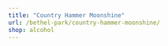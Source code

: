 ```yaml
---
title: "Country Hammer Moonshine"
url: /bethel-park/country-hammer-moonshine/
shop: alcohol
---
```

